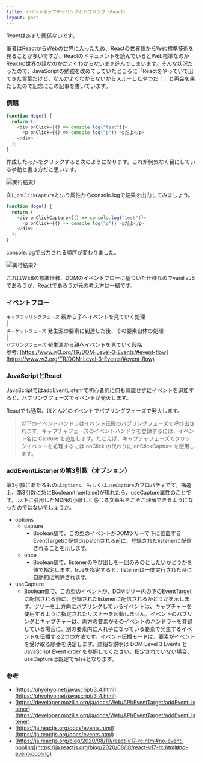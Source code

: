 ```yaml
---
title: イベントキャプチャリングとバブリング（React）
layout: post
---
```

Reactはあまり関係ないです。

筆者はReactからWebの世界に入ったため、Reactの世界観からWeb標準技術を見ることが多いですが、Reactのドキュメントを読んでいるとWeb標準なのかReactの世界の話なのかがよくわからないまま進んでしまいます。そんな状況だったので、JavaScriptの勉強を改めてしていたところに「Reactをやっていて出てきた言葉だけど、なんかよくわからないからスルーしたやつだ！」と再会を果たしたので記念にこの記事を書いています。

### 例題

```javascript
function Hoge() {
  return (
    <div onClick={() => console.log("test")}>
      <p onClick={() => console.log("p")} >pだよ</p>
    </div>
  );
}
```
作成した`<p/>`をクリックすると次のようになります。これが何気なく目にしている挙動と書き方だと思います。

![実行結果1](https://i.gyazo.com/63f658d09ff5f2711823f9e01fc1c2a1.png)


次に`onClickCapture`という属性からconsole.logで結果を出力してみましょう。

```javascript
function Hoge() {
  return (
    <div onClickCapture={() => console.log("test")}>
      <p onClick={() => console.log("p")} >pだよ</p>
    </div>
  );
}
```

console.logで出力される順序が変わりました。

![実行結果2](https://i.gyazo.com/3fb88bf4ba65dbc23410e35d38cf89d9.png)

これはWEBの標準仕様、DOMのイベントフローに基づいた仕様なのでvanillaJSであろうが、Reactであろうが元の考え方は一緒です。


### イベントフロー
`キャプチャリングフェーズ` 親から子へイベントを見ていく処理<br>
|<br>
`ターゲットフェーズ` 発生源の要素に到達した後、その要素自体の処理<br>
|<br>
`バブリングフェーズ` 発生源から親へイベントを見ていく段階<br>
参考: [https://www.w3.org/TR/DOM-Level-3-Events/#event-flow](https://www.w3.org/TR/DOM-Level-3-Events/#event-flow)

### JavaScriptとReact
JavaScriptではaddEventListenrで初心者的に何も意識せずにイベントを追加すると、バブリングフェーズでイベントが発火します。

Reactでも通常、ほとんどのイベントでバブリングフェーズで発火します。
> 以下のイベントハンドラはイベント伝搬のバブリングフェーズで呼び出されます。キャプチャフェーズのイベントハンドラを登録するには、イベント名に Capture を追加します。たとえば、キャプチャフェーズでクリックイベントを処理するには onClick の代わりに onClickCapture を使用します。


### addEventListenerの第3引数（オプション）
第3引数にあたるものは`options`、もしくは`useCapture`のプロパティです。構造上、第3引数に急にBoolean(true/false)が現れたら、useCapture属性のことです。
以下に引用したMDNの小難しく感じる文章もそこそこ理解できるようになったのではないでしょうか。


- options
  - capture
    - Boolean値で、この型のイベントがDOMツリーで下に位置するEventTargetに配信dispatchされる前に、登録されたlistenerに配信されることを示します。
  - once
    - Boolean値で、listenerの呼び出しを一回のみのとしたいかどうかを値で指定します。trueを指定すると、listenerは一度実行された時に自動的に削除されます。
- useCapture
  - Boolean値で、この型のイベントが、DOMツリー内の下のEventTargetに配信される前に、登録されたlistenerに配信されるかどうかを示します。ツリーを上方向にバブリングしているイベントは、キャプチャーを使用するように指定されたリスナーを起動しません。イベントのバブリングとキャプチャーは、両方の要素がそのイベントのハンドラーを登録している場合に、別の要素内に入れ子になっている要素で発生するイベントを伝播する2つの方法です。イベント伝播モードは、要素がイベントを受け取る順番を決定します。詳細な説明は DOM Level 3 Events と JavaScript Event order を参照してください。指定されていない場合、useCaptureは既定でfalseとなります。


### 参考
- [https://uhyohyo.net/javascript/3_4.html](https://uhyohyo.net/javascript/3_4.html)
- [https://developer.mozilla.org/ja/docs/Web/API/EventTarget/addEventListener](https://developer.mozilla.org/ja/docs/Web/API/EventTarget/addEventListener)
- [https://ja.reactjs.org/docs/events.html](https://ja.reactjs.org/docs/events.html)
- [https://ja.reactjs.org/blog/2020/08/10/react-v17-rc.html#no-event-pooling](https://ja.reactjs.org/blog/2020/08/10/react-v17-rc.html#no-event-pooling)
